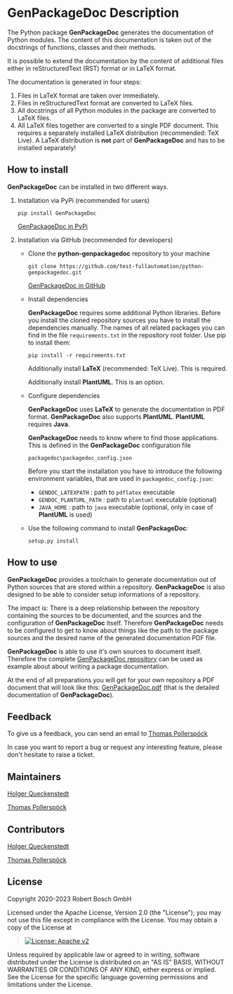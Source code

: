 # GenPackageDoc Description

The Python package **GenPackageDoc** generates the documentation of
Python modules. The content of this documentation is taken out of the
docstrings of functions, classes and their methods.

It is possible to extend the documentation by the content of additional
files either in reStructuredText (RST) format or in LaTeX format.

The documentation is generated in four steps:

1.  Files in LaTeX format are taken over immediately.
2.  Files in reStructuredText format are converted to LaTeX files.
3.  All docstrings of all Python modules in the package are converted to
    LaTeX files.
4.  All LaTeX files together are converted to a single PDF document.
    This requires a separately installed LaTeX distribution
    (recommended: TeX Live). A LaTeX distribution is **not** part of
    **GenPackageDoc** and has to be installed separately!

## How to install

**GenPackageDoc** can be installed in two different ways.

1.  Installation via PyPi (recommended for users)

    ``` 
    pip install GenPackageDoc
    ```

    [GenPackageDoc in PyPi](https://pypi.org/project/GenPackageDoc/)

2.  Installation via GitHub (recommended for developers)

    -   Clone the **python-genpackagedoc** repository to your machine

        ``` 
        git clone https://github.com/test-fullautomation/python-genpackagedoc.git
        ```

        [GenPackageDoc in
        GitHub](https://github.com/test-fullautomation/python-genpackagedoc)

    -   Install dependencies

        **GenPackageDoc** requires some additional Python libraries.
        Before you install the cloned repository sources you have to
        install the dependencies manually. The names of all related
        packages you can find in the file `requirements.txt` in the
        repository root folder. Use pip to install them:

        ``` 
        pip install -r requirements.txt
        ```

        Additionally install **LaTeX** (recommended: TeX Live). This is
        required.

        Additionally install **PlantUML**. This is an option.

    -   Configure dependencies

        **GenPackageDoc** uses **LaTeX** to generate the documentation
        in PDF format. **GenPackageDoc** also supports **PlantUML**.
        **PlantUML** requires **Java**.

        **GenPackageDoc** needs to know where to find those
        applications. This is defined in the **GenPackageDoc**
        configuration file

        ``` 
        packagedoc\packagedoc_config.json
        ```

        Before you start the installation you have to introduce the
        following environment variables, that are used in
        `packagedoc_config.json`:

        -   `GENDOC_LATEXPATH` : path to `pdflatex` executable
        -   `GENDOC_PLANTUML_PATH` : path to `plantuml` executable
            (optional)
        -   `JAVA_HOME` : path to `java` executable (optional, only in
            case of **PlantUML** is used)

    -   Use the following command to install **GenPackageDoc**:

        ``` 
        setup.py install
        ```

## How to use

**GenPackageDoc** provides a toolchain to generate documentation out of
Python sources that are stored within a repository. **GenPackageDoc** is
also designed to be able to consider setup informations of a repository.

The impact is: There is a deep relationship between the repository
containing the sources to be documented, and the sources and the
configuration of **GenPackageDoc** itself. Therefore **GenPackageDoc**
needs to be configured to get to know about things like the path to the
package sources and the desired name of the generated documentation PDF
file.

**GenPackageDoc** is able to use it\'s own sources to document itself.
Therefore the complete [GenPackageDoc
repository](https://github.com/test-fullautomation/python-genpackagedoc)
can be used as example about about writing a package documentation.

At the end of all preparations you will get for your own repository a
PDF document that will look like this:
[GenPackageDoc.pdf](https://github.com/test-fullautomation/python-genpackagedoc/blob/develop/GenPackageDoc/GenPackageDoc.pdf)
(that is the detailed documentation of **GenPackageDoc**).

## Feedback

To give us a feedback, you can send an email to [Thomas
Pollerspöck](mailto:Thomas.Pollerspoeck@de.bosch.com)

In case you want to report a bug or request any interesting feature,
please don\'t hesitate to raise a ticket.

## Maintainers

[Holger Queckenstedt](mailto:Holger.Queckenstedt@de.bosch.com)

[Thomas Pollerspöck](mailto:Thomas.Pollerspoeck@de.bosch.com)

## Contributors

[Holger Queckenstedt](mailto:Holger.Queckenstedt@de.bosch.com)

[Thomas Pollerspöck](mailto:Thomas.Pollerspoeck@de.bosch.com)

## License

Copyright 2020-2023 Robert Bosch GmbH

Licensed under the Apache License, Version 2.0 (the \"License\"); you
may not use this file except in compliance with the License. You may
obtain a copy of the License at

> [![License: Apache
> v2](https://img.shields.io/pypi/l/robotframework.svg)](http://www.apache.org/licenses/LICENSE-2.0.html)

Unless required by applicable law or agreed to in writing, software
distributed under the License is distributed on an \"AS IS\" BASIS,
WITHOUT WARRANTIES OR CONDITIONS OF ANY KIND, either express or implied.
See the License for the specific language governing permissions and
limitations under the License.

